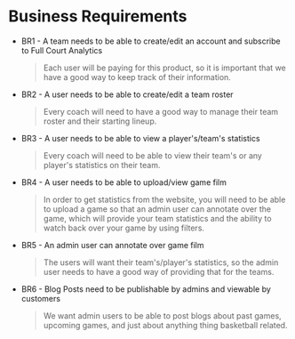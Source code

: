 # Business Requirements

- BR1 - A team needs to be able to create/edit an account and subscribe to Full Court Analytics
    > Each user will be paying for this product, so it is important that we have a good way to keep track of their information.

- BR2 - A user needs to be able to create/edit a team roster
    > Every coach will need to have a good way to manage their team roster and their starting lineup. 

- BR3 - A user needs to be able to view a player's/team's statistics
    > Every coach will need to be able to view their team's or any player's statistics on their team.

- BR4 - A user needs to be able to upload/view game film
    > In order to get statistics from the website, you will need to be able to upload a game so that an admin user can annotate over the game, which will provide your team statistics and the ability to watch back over your game by using filters.

- BR5 - An admin user can annotate over game film
    > The users will want their team's/player's statistics, so the admin user needs to have a good way of providing that for the teams. 
- BR6 - Blog Posts need to be publishable by admins and viewable by customers
    > We want admin users to be able to post blogs about past games, upcoming games, and just about anything thing basketball related. 